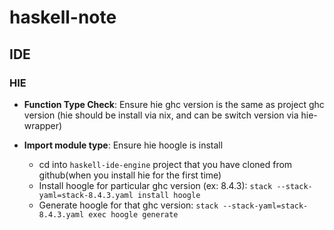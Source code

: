 # haskell-note

## IDE

### HIE
- **Function Type Check**: Ensure hie ghc version is the same as project ghc version (hie should be install via nix, and can be switch version via hie-wrapper)

- **Import module type**: Ensure hie hoogle is install
  - cd into `haskell-ide-engine` project that you have cloned from github(when you install hie for the first time)
  - Install hoogle for particular ghc version (ex: 8.4.3): 
    `stack --stack-yaml=stack-8.4.3.yaml install hoogle`
  - Generate hoogle for that ghc version:
    `stack --stack-yaml=stack-8.4.3.yaml exec hoogle generate`

